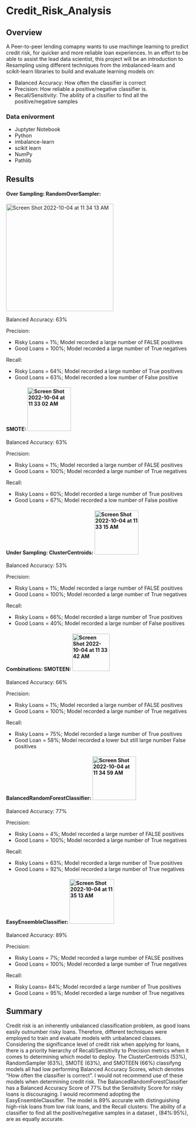 # Credit_Risk_Analysis

## Overview

A Peer-to-peer lending comapny wants to use machinge learning to predict credit risk, for quicker and more reliable loan experiences. In an effort to be able to assist the lead data scientist, this project will be an introduction to Resampling using different techniques from the imbalanced-learn and scikit-learn libraries to build and evaluate learning models on: 
- Balanced Accuracy: How often the classifier is correct
- Precision: How reliable a positive/negative classifier is.
- Recall/Sensitivity: The ability of a clssifier to find all the positive/negative samples


### Data enivorment
- Juptyter Notebook
- Python
- imbalance-learn
- scikit learn
- NumPy
- Pathlib

## Results

#### Over Sampling: RandomOverSampler:    
<img width="293" alt="Screen Shot 2022-10-04 at 11 34 13 AM" src="https://user-images.githubusercontent.com/105556091/193875311-efefc0a8-b52b-4235-8b21-c55167e896c2.png">

Balanced Accuracy: 63%

Precision:
  - Risky Loans = 1%; Model recorded a large number of FALSE positives
  - Good Loans  = 100%; Model recorded a large number of True negatives

Recall:
  - Risky Loans = 64%; Model recorded a large number of True positives
  - Good Loans = 63%; Model recorded a low number of False positive
  

#### SMOTE:   <img width="119" alt="Screen Shot 2022-10-04 at 11 33 02 AM" src="https://user-images.githubusercontent.com/105556091/193875810-1769bd1f-ccd4-41dd-80ec-89d4a4775960.png">

Balanced Accuracy: 63%

Precision:
  - Risky Loans = 1%;  Model recorded a large number of FALSE positives
  - Good Loans = 100%; Model recorded a large number of True negatives

Recall:
  - Risky Loans = 60%; Model recorded a large number of True positives
  - Good Loans = 67%; Model recorded a low number of False positive

#### Under Sampling: ClusterCentroids:   <img width="120" alt="Screen Shot 2022-10-04 at 11 33 15 AM" src="https://user-images.githubusercontent.com/105556091/193875987-c17a6c5b-4471-43ec-92d8-5eee5eed0f14.png">

Balanced Accuracy: 53%

Precision:
  - Risky Loans = 1%; Model recorded a large number of FALSE positives
  - Good Loans = 100%; Model recorded a large number of True negatives

Recall:
  - Risky Loans = 66%; Model recorded a large number of True positives
  - Good Loans = 40%; Model recorded a large number of False positives

#### Combinations: SMOTEEN:   <img width="102" alt="Screen Shot 2022-10-04 at 11 33 42 AM" src="https://user-images.githubusercontent.com/105556091/193875592-64969d1e-6cbe-484e-b6e3-79e2977e839f.png">

Balanced Accuracy: 66%

Precision:
  - Risky Loans = 1%; Model recorded a large number of FALSE positives
  - Good Loans = 100%; Model recorded a large number of True negatives

Recall:
  - Risky Loans = 75%; Model recorded a large number of True positives
  - Good Loan = 58%; Model recorded a lower but still large number False positives


#### BalancedRandomForestClassifier:    <img width="119" alt="Screen Shot 2022-10-04 at 11 34 59 AM" src="https://user-images.githubusercontent.com/105556091/193875555-89da76e7-c456-4cd2-a575-460aed50834d.png">

Balanced Accuracy: 77%

Precision:
  - Risky Loans = 4%; Model recorded a large number of FALSE positives
  - Good Loans = 100%; Model recorded a large number of True negatives

Recall:
  - Risky Loans = 63%; Model recorded a large number of True positives
  - Good Loans = 92%; Model recorded a large number of True negatives


#### EasyEnsembleClassifier:    <img width="122" alt="Screen Shot 2022-10-04 at 11 35 13 AM" src="https://user-images.githubusercontent.com/105556091/193875511-41a1d1d8-fa94-4da7-b946-e7e6b28cd21a.png">

Balanced Accuracy: 89%

Precision:
  - Risky Loans = 7%; Model recorded a large number of FALSE positives
  - Good Loans = 100%; Model recorded a large number of True negatives

Recall:
  - Risky Loans= 84%; Model recorded a large number of True positives
  - Good Loans = 95%; Model recorded a large number of True negatives
  
  
## Summary

Credit risk is an inherently unbalanced classification problem, as good loans easily outnumber risky loans. Therefore,  different techniques were employed to train and evaluate models with unbalanced classes. Considering the significance level of credit risk when applying for loans, there is a priority hierarchy of Recall/Sensitivity to Precision metrics when it comes to determining which model to deploy. The ClusterCentroids (53%), RandomSampler (63%), SMOTE (63%), and SMOTEEN (66%) classifyng models all had low performing Balanced Accuracy Scores, which denotes “How often the classifier is correct”. I would not recommend use of these models when determining credit risk. The BalancedRandomForestClassifier has a Balanced Accuracy Score of 77% but the Sensitivity Score for risky loans is discouraging. I would recommend adopting the EasyEnsembleClassifier. The model is 89% accurate with distinguishing high-risk loans from low risk loans, and the Recall clusters: The ability of a classifier to find all the positive/negative samples in a dataset , (84%:95%), are as equally accurate.

